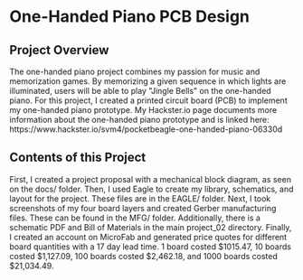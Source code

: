 <h1> One-Handed Piano PCB Design </h1>
<h2> Project Overview </h2>
The one-handed piano project combines my passion for music and memorization games. By memorizing a given sequence in which lights are illuminated, users will be able to play "Jingle Bells" on the one-handed piano. For this project, I created a printed circuit board (PCB) to implement my one-handed piano prototype. My Hackster.io page documents more information about the one-handed piano prototype and is linked here: https://www.hackster.io/svm4/pocketbeagle-one-handed-piano-06330d
<h2> Contents of this Project </h2>
First, I created a project proposal with a mechanical block diagram, as seen on the docs/ folder. Then, I used Eagle to create my library, schematics, and layout for the project. These files are in the EAGLE/ folder. Next, I took screenshots of my four board layers and created Gerber manufacturing files. These can be found in the MFG/ folder. Additionally, there is a schematic PDF and Bill of Materials in the main project_02 directory. Finally, I created an account on MicroFab and generated price quotes for different board quantities with a 17 day lead time. 1 board costed $1015.47, 10 boards costed $1,127.09, 100 boards costed $2,462.18, and 1000 boards costed $21,034.49.
